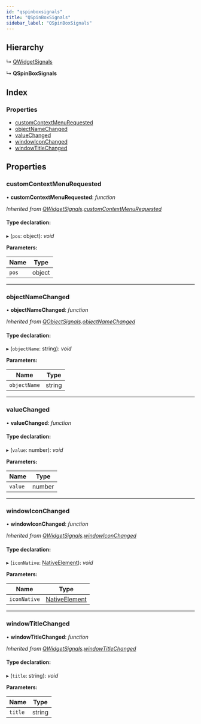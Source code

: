 ```yaml
---
id: "qspinboxsignals"
title: "QSpinBoxSignals"
sidebar_label: "QSpinBoxSignals"
---
```


## Hierarchy

  ↳ [QWidgetSignals](qwidgetsignals.md)

  ↳ **QSpinBoxSignals**

## Index

### Properties

* [customContextMenuRequested](qspinboxsignals.md#customcontextmenurequested)
* [objectNameChanged](qspinboxsignals.md#objectnamechanged)
* [valueChanged](qspinboxsignals.md#valuechanged)
* [windowIconChanged](qspinboxsignals.md#windowiconchanged)
* [windowTitleChanged](qspinboxsignals.md#windowtitlechanged)

## Properties

###  customContextMenuRequested

• **customContextMenuRequested**: *function*

*Inherited from [QWidgetSignals](qwidgetsignals.md).[customContextMenuRequested](qwidgetsignals.md#customcontextmenurequested)*

#### Type declaration:

▸ (`pos`: object): *void*

**Parameters:**

Name | Type |
------ | ------ |
`pos` | object |

___

###  objectNameChanged

• **objectNameChanged**: *function*

*Inherited from [QObjectSignals](qobjectsignals.md).[objectNameChanged](qobjectsignals.md#objectnamechanged)*

#### Type declaration:

▸ (`objectName`: string): *void*

**Parameters:**

Name | Type |
------ | ------ |
`objectName` | string |

___

###  valueChanged

• **valueChanged**: *function*

#### Type declaration:

▸ (`value`: number): *void*

**Parameters:**

Name | Type |
------ | ------ |
`value` | number |

___

###  windowIconChanged

• **windowIconChanged**: *function*

*Inherited from [QWidgetSignals](qwidgetsignals.md).[windowIconChanged](qwidgetsignals.md#windowiconchanged)*

#### Type declaration:

▸ (`iconNative`: [NativeElement](../globals.md#nativeelement)): *void*

**Parameters:**

Name | Type |
------ | ------ |
`iconNative` | [NativeElement](../globals.md#nativeelement) |

___

###  windowTitleChanged

• **windowTitleChanged**: *function*

*Inherited from [QWidgetSignals](qwidgetsignals.md).[windowTitleChanged](qwidgetsignals.md#windowtitlechanged)*

#### Type declaration:

▸ (`title`: string): *void*

**Parameters:**

Name | Type |
------ | ------ |
`title` | string |
